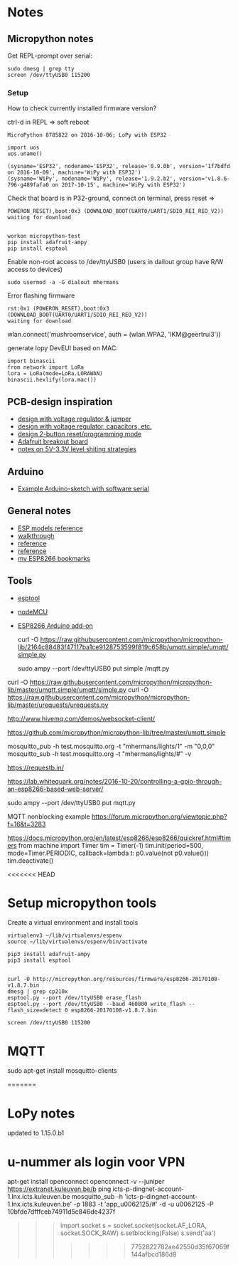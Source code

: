 # Notes

## Micropython notes

Get REPL-prompt over serial:

    sudo dmesg | grep tty 
    screen /dev/ttyUSB0 115200


### Setup 

How to check currently installed firmware version?

ctrl-d in REPL => soft reboot

    MicroPython 8785822 on 2016-10-06; LoPy with ESP32

    import uos
    uos.uname()

    (sysname='ESP32', nodename='ESP32', release='0.9.0b', version='1f7bdfd on 2016-10-09', machine='WiPy with ESP32')
    (sysname='WiPy', nodename='WiPy', release='1.9.2.b2', version='v1.8.6-796-g489fafa0 on 2017-10-15', machine='WiPy with ESP32')

Check that board is in P32-ground, connect on terminal, press reset => 

    POWERON_RESET),boot:0x3 (DOWNLOAD_BOOT(UART0/UART1/SDIO_REI_REO_V2))
    waiting for download


    workon micropython-test
    pip install adafruit-ampy
    pip install esptool


Enable non-root access to /dev/ttyUSB0 (users in dailout group have R/W access to devices)

    sudo usermod -a -G dialout mhermans



Error flashing firmware

    rst:0x1 (POWERON_RESET),boot:0x3 (DOWNLOAD_BOOT(UART0/UART1/SDIO_REI_REO_V2))
    waiting for download



wlan.connect('mushroomservice', auth = (wlan.WPA2, 'IKM@geertrui3'))

generate lopy DevEUI based on MAC:

    import binascii
    from network import LoRa
    lora = LoRa(mode=LoRa.LORAWAN)
    binascii.hexlify(lora.mac())

## PCB-design inspiration

* [design with voltage regulator & jumper](http://ciphersink.net/post/18)
* [design with voltage regulator, capacitors, etc.](http://makezine.com/2015/04/01/designing-breadboard-adaptor-5-esp8266-microcontroller/)
* [design 2-button reset/programming mode](http://www.xess.com/blog/esp8266-reflash/)
* [Adafruit breakout board](https://learn.adafruit.com/adafruit-huzzah-esp8266-breakout/overview)
* [notes on 5V-3.3V level shiting strategies](http://jamesreubenknowles.com/level-shifting-stragety-experments-1741)


## Arduino 

* [Example Arduino-sketch with software serial](https://github.com/soynerdito/ESP8266-MQTT/blob/master/examples/ESP8266Echo/ESP8266Echo.ino)


## General notes

* [ESP models reference](http://l0l.org.uk/2014/12/esp8266-modules-hardware-guide-gotta-catch-em-all/)
* [walkthrough](http://www.labradoc.com/i/follower/p/notes-esp8266)
* [reference](https://nurdspace.nl/ESP8266)
* [reference](wiki.iteadstudio.com/ESP8266_Serial_WIFI_Module)
* [my ESP8266 bookmarks](https://pinboard.in/u:mhermans/t:esp8266/)


## Tools

* [esptool](https://github.com/themadinventor/esptool/)
* [nodeMCU](http://nodemcu.com/index_en.html)
* [ESP8266 Arduino add-on](https://github.com/sandeepmistry/esp8266-Arduino)



    curl -O https://raw.githubusercontent.com/micropython/micropython-lib/2164c88483f47117ba1ce9128753599f819c658b/umqtt.simple/umqtt/simple.py

    sudo ampy --port /dev/ttyUSB0 put simple /mqtt.py




curl -O https://raw.githubusercontent.com/micropython/micropython-lib/master/umqtt.simple/umqtt/simple.py
curl -O https://raw.githubusercontent.com/micropython/micropython-lib/master/urequests/urequests.py


http://www.hivemq.com/demos/websocket-client/

https://github.com/micropython/micropython-lib/tree/master/umqtt.simple


mosquitto_pub -h test.mosquitto.org -t "mhermans/lights/1" -m "0,0,0"
mosquitto_sub -h test.mosquitto.org -t "mhermans/lights/#" -v




https://requestb.in/

https://lab.whitequark.org/notes/2016-10-20/controlling-a-gpio-through-an-esp8266-based-web-server/

sudo ampy --port /dev/ttyUSB0 put mqtt.py


MQTT nonblocking example https://forum.micropython.org/viewtopic.php?f=16&t=3283

https://docs.micropython.org/en/latest/esp8266/esp8266/quickref.html#timers
from machine import Timer
tim = Timer(-1)
tim.init(period=500, mode=Timer.PERIODIC, callback=lambda t: p0.value(not p0.value()))
tim.deactivate()

<<<<<<< HEAD

# Setup micropython tools

Create a virtual environment and install tools

    virtualenv3 ~/lib/virtualenvs/espenv
    source ~/lib/virtualenvs/espenv/bin/activate

    pip3 install adafruit-ampy
    pip3 install esptool


    curl -O http://micropython.org/resources/firmware/esp8266-20170108-v1.8.7.bin
    dmesg | grep cp210x
    esptool.py --port /dev/ttyUSB0 erase_flash
    esptool.py --port /dev/ttyUSB0 --baud 460800 write_flash --flash_size=detect 0 esp8266-20170108-v1.8.7.bin 

    screen /dev/ttyUSB0 115200

# MQTT

sudo apt-get install mosquitto-clients

=======
# LoPy notes

updated to 1.15.0.b1


# u-nummer als login voor VPN
apt-get install openconnect
openconnect -v --juniper https://extranet.kuleuven.be/b
ping icts-p-dingnet-account-1.lnx.icts.kuleuven.be
mosquitto_sub -h 'icts-p-dingnet-account-1.lnx.icts.kuleuven.be' -p 1883 -t 'app_u0062125/#' -d -u u0062125 -P 10bfde7dfffceb74911d5c846de4237f


>>> import socket
>>> s = socket.socket(socket.AF_LORA, socket.SOCK_RAW)
>>> s.setblocking(False)
>>> s.send('aa')
>>>>>>> 7752822782ae42550d35f67069f144afbcd186d8

